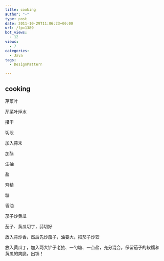 ```yaml
---
title: cooking
author: "-"
type: post
date: 2011-10-29T11:06:23+00:00
url: /?p=1389
bot_views:
  - 12
views:
  - 7
categories:
  - Java
tags:
  - DesignPattern

---
```

## cooking
芹菜叶

芹菜叶焯水
  
攥干
  
切段
  
加入蒜末
  
加醋
  
生抽
  
盐
  
鸡精
  
糖
  
香油

茄子炒黄瓜
  
茄子、黄瓜切丁，蒜切好
  
放入蒜炒香，然后先炒茄子，油要大，把茄子炒软
  
放入黄瓜丁，加入两大铲子老抽、一勺糖、一点盐，充分混合，保留茄子的软糯和黄瓜的爽脆，出锅！